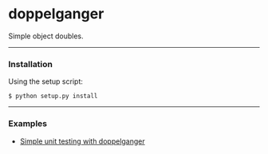# doppelganger

Simple object doubles.

- - -

### Installation

Using the setup script:
```
$ python setup.py install
```

- - -

### Examples

+ [Simple unit testing with doppelganger](docs/simpletests.md)